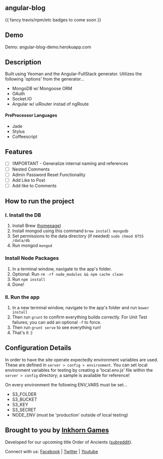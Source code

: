 angular-blog
--------------------
{{ fancy travis/npm/etc badges to come soon }}

## Demo
Demo: angular-blog-demo.herokuapp.com

## Description

Built using Yeoman and the Angular-FullStack generator. Utilizes the following 'options' from the generator...

- MongoDB w/ Mongoose ORM
- OAuth
- Socket.IO
- Angular w/ uiRouter instad of ngRoute

#### PreProcessor Languages
- Jade
- Stylus
- Coffeescript

## Features
- [ ] !IMPORTANT - Generalize internal naming and references
- [ ] Nested Comments
- [ ] Admin Password Reset Functionality
- [ ] Add Like to Post
- [ ] Add like to Comments

## How to run the project
### I. Install the DB
1. Install Brew ([homepage](http://brew.sh/))
2. Install mongod using this command ```brew install mongodb```
3. Set permissions to the data directory (if needed) ```sudo chmod 0755 /data/db```
4. Run mongod ```mongod```

### Install Node Packages
1. In a terminal window, navigate to the app's folder.
2. Optional: Run ```rm -rf node_modules && npm cache clean```
1. Run ```npm install```
2. Done!

### II. Run the app
1. In a new terminal window, navigate to the app's folder and run ```bower install```
2. Then run ```grunt``` to confirm everything builds correctly. For Unit Test failures; you can add an optional ```-f``` to force.
3. Then run ```grunt serve``` to see everything run!
4. That's it :)


## Configuration Details
In order to have the site operate expectedly environment variables are used. These are defined in `server > config > environment`. You can set local environment variables for testing by creating a 'local.env.js' file within the `server > config` directory; a sample is available for reference!

On every environment the following ENV_VARS must be set...
- S3_FOLDER
- S3_BUCKET
- S3_KEY
- S3_SECRET
- NODE_ENV (must be 'production' outside of local testing)

## Brought to you by [Inkhorn Games](http://www.inkhorngames.com)
Developed for our upcoming title Order of Ancients ([subreddit](http://www.reddit.com/r/orderofancients)).

Connect with us:
[Facebook](https://www.facebook.com/inkhorngames) | [Twitter](https://twitter.com/inkhorngames) | [Youtube](http://youtube.com/inkhorncompany)
